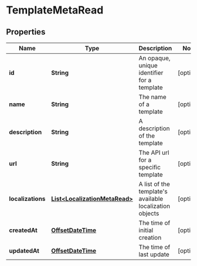 # TemplateMetaRead

## Properties
Name | Type | Description | Notes
------------ | ------------- | ------------- | -------------
**id** | **String** | An opaque, unique identifier for a template |  [optional]
**name** | **String** | The name of a template |  [optional]
**description** | **String** | A description of the template |  [optional]
**url** | **String** | The API url for a specific template |  [optional]
**localizations** | [**List&lt;LocalizationMetaRead&gt;**](LocalizationMetaRead.md) | A list of the template&#x27;s available localization objects |  [optional]
**createdAt** | [**OffsetDateTime**](OffsetDateTime.md) | The time of initial creation |  [optional]
**updatedAt** | [**OffsetDateTime**](OffsetDateTime.md) | The time of last update |  [optional]
